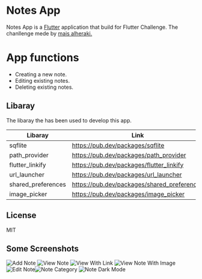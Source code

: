 # Notes App

Notes App is a [Flutter](https://flutter.dev/) application that build for Flutter Challenge. The chanllenge mede by [mais alheraki.](https://github.com/pr-Mais)

# App functions
 - Creating a new note.
 - Editing existing notes.
 - Deleting existing notes.

## Libaray
The libaray the has been used to develop this app.

| Libaray | Link |
| ------ | ------ |
| sqflite | https://pub.dev/packages/sqflite |
| path_provider | https://pub.dev/packages/path_provider |
| flutter_linkify | https://pub.dev/packages/flutter_linkify |
| url_launcher | https://pub.dev/packages/url_launcher |
| shared_preferences | https://pub.dev/packages/shared_preferences |
| image_picker | https://pub.dev/packages/image_picker |


License
---

MIT

## Some Screenshots

![Add Note](screenshot/add_note.gif) ![View Note](screenshot/scrollable_note.gif) ![View With Link](screenshot/clickable_link.gif)
![View Note With Image](screenshot/note_with_image.gif)![Edit Note](screenshot/edit_note.gif)![Note Category](screenshot/note_category.gif)
![Note Dark Mode](screenshot/dark_mode.gif)
